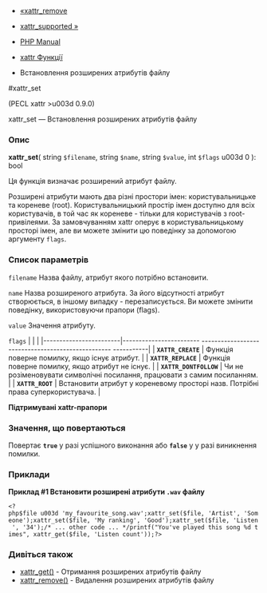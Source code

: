 - [«xattr_remove](function.xattr-remove.md)
- [xattr_supported »](function.xattr-supported.md)

- [PHP Manual](index.md)
- [xattr Функції](ref.xattr.md)
- Встановлення розширених атрибутів файлу

#xattr_set

(PECL xattr \>u003d 0.9.0)

xattr_set — Встановлення розширених атрибутів файлу

### Опис

**xattr_set**(
string `$filename`,
string `$name`,
string `$value`,
int `$flags` u003d 0
): bool

Ця функція визначає розширений атрибут файлу.

Розширені атрибути мають два різні простори імен:
користувальницьке та кореневе (root). Користувальницький простір імен
доступно для всіх користувачів, в той час як кореневе - тільки для
користувачів з root-привілеями. За замовчуванням xattr оперує в
користувальницькому просторі імен, але ви можете змінити цю поведінку
за допомогою аргументу `flags`.

### Список параметрів

`filename`
Назва файлу, атрибут якого потрібно встановити.

`name`
Назва розширеного атрибута. За його відсутності атрибут створюється,
в іншому випадку - перезаписується. Ви можете змінити поведінку,
використовуючи прапори (flags).

`value`
Значення атрибуту.

`flags`
| | |
|------------------------|------------------------ -------------------------------------------------- -----------|
| **`XATTR_CREATE`** | Функція поверне помилку, якщо існує атрибут. |
| **`XATTR_REPLACE`** | Функція поверне помилку, якщо атрибут не існує. |
| **`XATTR_DONTFOLLOW`** | Чи не розіменовувати символічні посилання, працювати з самим посиланням. |
| **`XATTR_ROOT`** | Встановити атрибут у кореневому просторі назв. Потрібні права суперкористувача. |

**Підтримувані xattr-прапори**

### Значення, що повертаються

Повертає **`true`** у разі успішного виконання або **`false`** у
у разі виникнення помилки.

### Приклади

**Приклад #1 Встановити розширені атрибути `.wav` файлу**

` <?php$file u003d 'my_favourite_song.wav';xattr_set($file, 'Artist', 'Someone');xattr_set($file, 'My ranking', 'Good');xattr_set($file, 'Listen ', '34');/* ... other code ... */printf("You've played this song %d times", xattr_get($file, 'Listen count'));?> `

### Дивіться також

- [xattr_get()](function.xattr-get.md) - Отримання розширених
атрибутів файлу
- [xattr_remove()](function.xattr-remove.md) - Видалення розширених
атрибутів файлу
